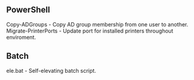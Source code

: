 ## PowerShell
Copy-ADGroups - Copy AD group membership from one user to another.  
Migrate-PrinterPorts - Update port for installed printers throughout enviroment.

## Batch
ele.bat - Self-elevating batch script.
